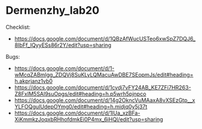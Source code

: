 # Dermenzhy_lab20
Checklist: 
- https://docs.google.com/document/d/1QBzAfWucUSTeo6xwSpZ7DQJ6_8IbFf_IQyyESs86r2Y/edit?usp=sharing

Bugs:
- https://docs.google.com/document/d/1-wMcqZABmlgg_ZDQVj8SuKLyLQMacuAwDBE7SEopmJs/edit#heading=h.akprjanz1vb0
- https://docs.google.com/document/d/1cvdj7vFY24AB_KE7ZFi7HR263-Z8FxIM5SAl9suOpgs/edit#heading=h.p5wrh5pjnpco
- https://docs.google.com/document/d/14g2OkncVuMAaxA8vXSEzGtp__xYLFOQguIUdepOYmg0/edit#heading=h.midjq0y5j37t
- https://docs.google.com/document/d/1lUa_xzBFa-XiKmmkzJoqxbRHhofdmkEi0P4mx_6iHQI/edit?usp=sharing
